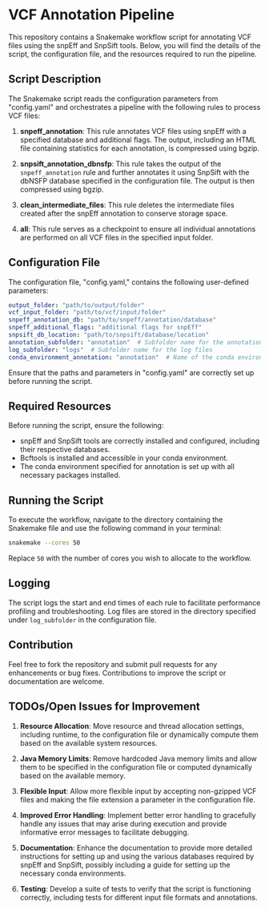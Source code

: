 # VCF Annotation Pipeline

This repository contains a Snakemake workflow script for annotating VCF files using the snpEff and SnpSift tools. Below, you will find the details of the script, the configuration file, and the resources required to run the pipeline.

## Script Description

The Snakemake script reads the configuration parameters from "config.yaml" and orchestrates a pipeline with the following rules to process VCF files:

1. **snpeff_annotation**: This rule annotates VCF files using snpEff with a specified database and additional flags. The output, including an HTML file containing statistics for each annotation, is compressed using bgzip.

2. **snpsift_annotation_dbnsfp**: This rule takes the output of the `snpeff_annotation` rule and further annotates it using SnpSift with the dbNSFP database specified in the configuration file. The output is then compressed using bgzip.

3. **clean_intermediate_files**: This rule deletes the intermediate files created after the snpEff annotation to conserve storage space.

4. **all**: This rule serves as a checkpoint to ensure all individual annotations are performed on all VCF files in the specified input folder.

## Configuration File

The configuration file, "config.yaml," contains the following user-defined parameters:

```yaml
output_folder: "path/to/output/folder"
vcf_input_folder: "path/to/vcf/input/folder"
snpeff_annotation_db: "path/to/snpeff/annotation/database"
snpeff_additional_flags: "additional flags for snpEff"
snpsift_db_location: "path/to/snpsift/database/location"
annotation_subfolder: "annotation"  # Subfolder name for the annotation outputs
log_subfolder: "logs"  # Subfolder name for the log files
conda_environment_annotation: "annotation"  # Name of the conda environment for annotation
```

Ensure that the paths and parameters in "config.yaml" are correctly set up before running the script.

## Required Resources

Before running the script, ensure the following:

- snpEff and SnpSift tools are correctly installed and configured, including their respective databases.
- Bcftools is installed and accessible in your conda environment.
- The conda environment specified for annotation is set up with all necessary packages installed.

## Running the Script

To execute the workflow, navigate to the directory containing the Snakemake file and use the following command in your terminal:

```sh
snakemake --cores 50
```

Replace `50` with the number of cores you wish to allocate to the workflow.

## Logging

The script logs the start and end times of each rule to facilitate performance profiling and troubleshooting. Log files are stored in the directory specified under `log_subfolder` in the configuration file.

## Contribution

Feel free to fork the repository and submit pull requests for any enhancements or bug fixes. Contributions to improve the script or documentation are welcome.

## TODOs/Open Issues for Improvement

1. **Resource Allocation**: Move resource and thread allocation settings, including runtime, to the configuration file or dynamically compute them based on the available system resources.
   
2. **Java Memory Limits**: Remove hardcoded Java memory limits and allow them to be specified in the configuration file or computed dynamically based on the available memory.

3. **Flexible Input**: Allow more flexible input by accepting non-gzipped VCF files and making the file extension a parameter in the configuration file.

4. **Improved Error Handling**: Implement better error handling to gracefully handle any issues that may arise during execution and provide informative error messages to facilitate debugging.

5. **Documentation**: Enhance the documentation to provide more detailed instructions for setting up and using the various databases required by snpEff and SnpSift, possibly including a guide for setting up the necessary conda environments.

6. **Testing**: Develop a suite of tests to verify that the script is functioning correctly, including tests for different input file formats and annotations.
